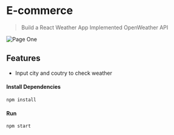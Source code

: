 # E-commerce

> Build a React Weather App Implemented OpenWeather API

![Page One](frontend/public/screen.png?raw=true "look")



## Features

- Input city and coutry to check weather

#### Install Dependencies

```
npm install

```

#### Run

```
npm start

```
